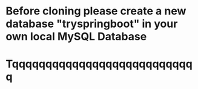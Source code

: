 # Before cloning please create a new database "tryspringboot" in your own local MySQL Database
# Tqqqqqqqqqqqqqqqqqqqqqqqqqqqq
